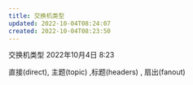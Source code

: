 ```yaml
---
title: 交换机类型
updated: 2022-10-04T08:24:07
created: 2022-10-04T08:23:50
---
```


交换机类型
2022年10月4日
8:23

直接(direct), 主题(topic) ,标题(headers) , 扇出(fanout)
